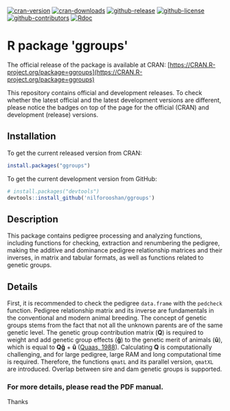 [![cran-version](https://www.r-pkg.org/badges/version/ggroups?color=green)](https://cran.r-project.org/package=ggroups)
[![cran-downloads](http://cranlogs.r-pkg.org/badges/grand-total/ggroups?color=green)](https://cran.r-project.org/package=ggroups)
[![github-release](https://img.shields.io/github/release/nilforooshan/ggroups.svg)](https://github.com/nilforooshan/ggroups)
[![github-license](https://img.shields.io/github/license/nilforooshan/ggroups.svg)](https://github.com/nilforooshan/ggroups/blob/master/LICENSE)
[![github-contributors](https://img.shields.io/github/contributors/nilforooshan/ggroups.svg)](https://github.com/nilforooshan/ggroups/graphs/contributors/)
[![Rdoc](http://www.rdocumentation.org/badges/version/ggroups)](http://www.rdocumentation.org/packages/ggroups)

# R package 'ggroups'

The official release of the package is available at CRAN: [https://CRAN.R-project.org/package=ggroups](https://CRAN.R-project.org/package=ggroups)

This repository contains official and development releases. To check whether the latest official and the latest development versions are different, please notice the badges on top of the page for the official (CRAN) and development (release) versions.

## Installation

To get the current released version from CRAN:

```r
install.packages("ggroups")
```

To get the current development version from GitHub:

```r
# install.packages("devtools")
devtools::install_github('nilforooshan/ggroups')
```

## Description

This package contains pedigree processing and analyzing functions, including functions for checking, extraction and renumbering the pedigree, making the additive and dominance pedigree relationship matrices and their inverses, in matrix and tabular formats, as well as functions related to genetic groups.

## Details

First, it is recommended to check the pedigree `data.frame` with the `pedcheck` function. Pedigree relationship matrix and its inverse are fundamentals in the conventional and modern animal breeding. The concept of genetic groups stems from the fact that not all the unknown parents are of the same genetic level. The genetic group contribution matrix (**Q**) is required to weight and add genetic group effects (**&gcirc;**) to the genetic merit of animals (**&ucirc;**), which is equal to **Q&gcirc;** + **&ucirc;** ([Quaas, 1988](https://doi.org/10.3168/jds.S0022-0302(88)79691-5)). Calculating **Q** is computationally challenging, and for large pedigree, large RAM and long computational time is required. Therefore, the functions `qmatL` and its parallel version, `qmatXL` are introduced. Overlap between sire and dam genetic groups is supported.

### For more details, please read the PDF manual.

Thanks
